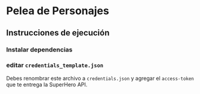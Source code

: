 # Pelea de Personajes
## Instrucciones de ejecución

###  Instalar dependencias

###  editar `credentials_template.json`
Debes renombrar este archivo a `credentials.json` y agregar el `access-token` que te entrega la SuperHero API.

